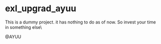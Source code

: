 # exl_upgrad_ayuu

This is a dummy project. it has nothing to do as of now. 
So invest your time in something else\

@AYUU
